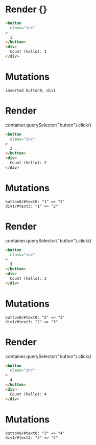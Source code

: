 # Render {}
```html
<button
  class="inc"
>
  1
</button>
<div>
  Count (hello): 1
</div>
```

# Mutations
```
inserted button0, div1
```


# Render 
container.querySelector("button").click()

```html
<button
  class="inc"
>
  2
</button>
<div>
  Count (hello): 2
</div>
```

# Mutations
```
button0/#text0: "1" => "2"
div1/#text3: "1" => "2"
```


# Render 
container.querySelector("button").click()

```html
<button
  class="inc"
>
  3
</button>
<div>
  Count (hello): 3
</div>
```

# Mutations
```
button0/#text0: "2" => "3"
div1/#text3: "2" => "3"
```


# Render 
container.querySelector("button").click()

```html
<button
  class="inc"
>
  4
</button>
<div>
  Count (hello): 4
</div>
```

# Mutations
```
button0/#text0: "3" => "4"
div1/#text3: "3" => "4"
```
